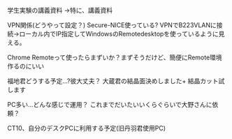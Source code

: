 

学生実験の講義資料
->特に、講義資料

VPN関係(どうやって設定？)
Secure-NICE使っている?
VPNでB223VLANに接続->ローカル内でIP指定してWindowsのRemotedesktopを使っているように見える。

Chrome Remoteって使ったらまずいか？まずそうだけど、簡便にRemote環境作るのにいい

福地君どうする予定...?彼大丈夫？
大蔵君の結晶面決めしました+ 結晶カット試します


PC多い...どんな感じで運用？
これまでだいたいいくらぐらいで大野さんに依頼？

CT10、自分のデスクPCに利用する予定(旧丹羽君使用PC)
